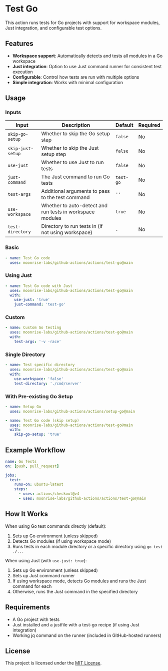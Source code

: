 # Test Go

This action runs tests for Go projects with support for workspace modules, Just integration, and configurable test options.

## Features

- **Workspace support**: Automatically detects and tests all modules in a Go workspace
- **Just integration**: Option to use Just command runner for consistent test execution
- **Configurable**: Control how tests are run with multiple options
- **Simple integration**: Works with minimal configuration

## Usage

### Inputs

| Input             | Description                                               | Default   | Required |
| ----------------- | --------------------------------------------------------- | --------- | -------- |
| `skip-go-setup`   | Whether to skip the Go setup step                         | `false`   | No       |
| `skip-just-setup` | Whether to skip the Just setup step                       | `false`   | No       |
| `use-just`        | Whether to use Just to run tests                          | `false`   | No       |
| `just-command`    | The Just command to run Go tests                          | `test-go` | No       |
| `test-args`       | Additional arguments to pass to the test command          | `''`      | No       |
| `use-workspace`   | Whether to auto-detect and run tests in workspace modules | `true`    | No       |
| `test-directory`  | Directory to run tests in (if not using workspace)        | `.`       | No       |

### Basic

```yaml
- name: Test Go code
  uses: moonrise-labs/github-actions/actions/test-go@main
```

### Using Just

```yaml
- name: Test Go code with Just
  uses: moonrise-labs/github-actions/actions/test-go@main
  with:
    use-just: 'true'
    just-command: 'test-go'
```

### Custom

```yaml
- name: Custom Go testing
  uses: moonrise-labs/github-actions/actions/test-go@main
  with:
    test-args: '-v -race'
```

### Single Directory

```yaml
- name: Test specific directory
  uses: moonrise-labs/github-actions/actions/test-go@main
  with:
    use-workspace: 'false'
    test-directory: './cmd/server'
```

### With Pre-existing Go Setup

```yaml
- name: Setup Go
  uses: moonrise-labs/github-actions/actions/setup-go@main

- name: Test Go code (skip setup)
  uses: moonrise-labs/github-actions/actions/test-go@main
  with:
    skip-go-setup: 'true'
```

## Example Workflow

```yaml
name: Go Tests
on: [push, pull_request]

jobs:
  test:
    runs-on: ubuntu-latest
    steps:
      - uses: actions/checkout@v4
      - uses: moonrise-labs/github-actions/actions/test-go@main
```

## How It Works

When using Go test commands directly (default):
1. Sets up Go environment (unless skipped)
2. Detects Go modules (if using workspace mode)
3. Runs tests in each module directory or a specific directory using `go test ./...`

When using Just (with `use-just: true`):
1. Sets up Go environment (unless skipped)
2. Sets up Just command runner
3. If using workspace mode, detects Go modules and runs the Just command for each
4. Otherwise, runs the Just command in the specified directory

## Requirements

- A Go project with tests
- Just installed and a justfile with a test-go recipe (if using Just integration)
- Working jq command on the runner (included in GitHub-hosted runners)

## License

This project is licensed under the [MIT License](../../LICENSE).
